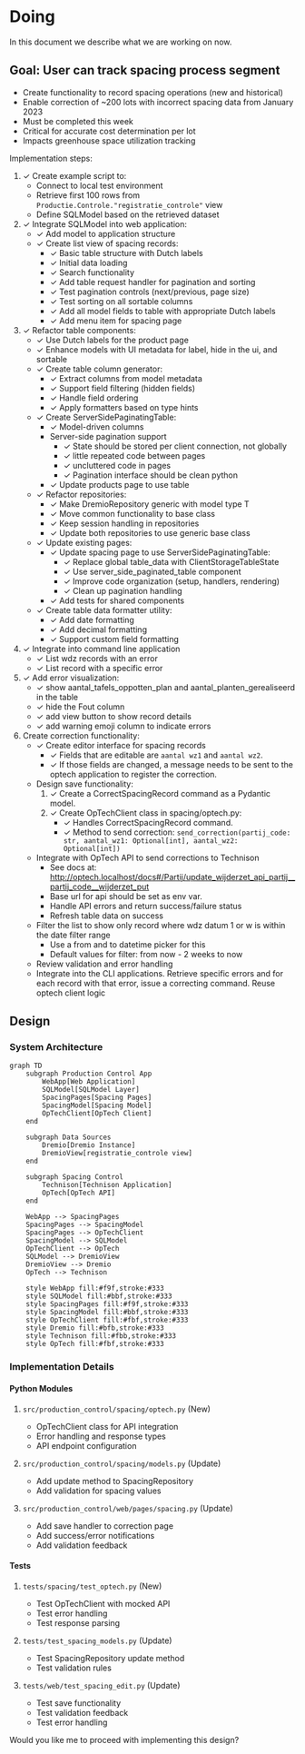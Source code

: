 # Doing

In this document we describe what we are working on now.

## Goal: User can track spacing process segment

- Create functionality to record spacing operations (new and historical)
- Enable correction of ~200 lots with incorrect spacing data from January 2023
- Must be completed this week
- Critical for accurate cost determination per lot
- Impacts greenhouse space utilization tracking

Implementation steps:

1. ✓ Create example script to:
   - Connect to local test environment
   - Retrieve first 100 rows from `Productie.Controle."registratie_controle"` view
   - Define SQLModel based on the retrieved dataset
1. ✓ Integrate SQLModel into web application:
   - ✓ Add model to application structure
   - ✓ Create list view of spacing records:
     - ✓ Basic table structure with Dutch labels
     - ✓ Initial data loading
     - ✓ Search functionality
     - ✓ Add table request handler for pagination and sorting
     - ✓ Test pagination controls (next/previous, page size)
     - ✓ Test sorting on all sortable columns
     - ✓ Add all model fields to table with appropriate Dutch labels
     - ✓ Add menu item for spacing page
1. ✓ Refactor table components:
   - ✓ Use Dutch labels for the product page
   - ✓ Enhance models with UI metadata for label, hide in the ui, and sortable
   - ✓ Create table column generator:
     - ✓ Extract columns from model metadata
     - ✓ Support field filtering (hidden fields)
     - ✓ Handle field ordering
     - ✓ Apply formatters based on type hints
   - ✓ Create ServerSidePaginatingTable:
     - ✓ Model-driven columns
     - Server-side pagination support
       - ✓ State should be stored per client connection, not globally
       - ✓ little repeated code between pages
       - ✓ uncluttered code in pages
       - ✓ Pagination interface should be clean python
     - ✓ Update products page to use table
   - ✓ Refactor repositories:
     - ✓ Make DremioRepository generic with model type T
     - ✓ Move common functionality to base class
     - ✓ Keep session handling in repositories
     - ✓ Update both repositories to use generic base class
   - ✓ Update existing pages:
     - ✓ Update spacing page to use ServerSidePaginatingTable:
       - ✓ Replace global table_data with ClientStorageTableState
       - ✓ Use server_side_paginated_table component
       - ✓ Improve code organization (setup, handlers, rendering)
       - ✓ Clean up pagination handling
     - ✓ Add tests for shared components
   - ✓ Create table data formatter utility:
     - ✓ Add date formatting
     - ✓ Add decimal formatting
     - ✓ Support custom field formatting
1. ✓ Integrate into command line application
   - ✓ List wdz records with an error
   - ✓ List record with a specific error
1. ✓ Add error visualization:
   - ✓ show aantal_tafels_oppotten_plan and aantal_planten_gerealiseerd in the table
   - ✓ hide the Fout column
   - ✓ add view button to show record details
   - ✓ add warning emoji column to indicate errors
1. Create correction functionality:
   - ✓ Create editor interface for spacing records
     - ✓ Fields that are editable are `aantal wz1` and `aantal wz2`.
     - ✓ If those fields are changed, a message needs to be sent to the optech application to register the correction.
   - Design save functionality:
     1. ✓ Create a CorrectSpacingRecord command as a Pydantic model.
     2. ✓ Create OpTechClient class in spacing/optech.py:
        - ✓ Handles CorrectSpacingRecord command.
        - ✓ Method to send correction: `send_correction(partij_code: str, aantal_wz1: Optional[int], aantal_wz2: Optional[int])`
   - Integrate with OpTech API to send corrections to Technison
     - See docs at: http://optech.localhost/docs#/Partij/update_wijderzet_api_partij__partij_code__wijderzet_put
     - Base url for api should be set as env var.
     - Handle API errors and return success/failure status
     - Refresh table data on success
   - Filter the list to show only record where wdz datum 1 or w is within the date filter range
     - Use a from and to datetime picker for this
     - Default values for filter: from now - 2 weeks to now
   - Review validation and error handling
   - Integrate into the CLI applications. 
     Retrieve specific errors and for each record with that error, issue a correcting command.
     Reuse optech client logic

## Design

### System Architecture

```mermaid
graph TD
    subgraph Production Control App
        WebApp[Web Application]
        SQLModel[SQLModel Layer]
        SpacingPages[Spacing Pages]
        SpacingModel[Spacing Model]
        OpTechClient[OpTech Client]
    end
    
    subgraph Data Sources
        Dremio[Dremio Instance]
        DremioView[registratie_controle view]
    end
    
    subgraph Spacing Control
        Technison[Technison Application]
        OpTech[OpTech API]
    end

    WebApp --> SpacingPages
    SpacingPages --> SpacingModel
    SpacingPages --> OpTechClient
    SpacingModel --> SQLModel
    OpTechClient --> OpTech
    SQLModel --> DremioView
    DremioView --> Dremio
    OpTech --> Technison

    style WebApp fill:#f9f,stroke:#333
    style SQLModel fill:#bbf,stroke:#333
    style SpacingPages fill:#f9f,stroke:#333
    style SpacingModel fill:#bbf,stroke:#333
    style OpTechClient fill:#fbf,stroke:#333
    style Dremio fill:#bfb,stroke:#333
    style Technison fill:#fbb,stroke:#333
    style OpTech fill:#fbf,stroke:#333
```

### Implementation Details

#### Python Modules

1. `src/production_control/spacing/optech.py` (New)
   - OpTechClient class for API integration
   - Error handling and response types
   - API endpoint configuration

2. `src/production_control/spacing/models.py` (Update)
   - Add update method to SpacingRepository
   - Add validation for spacing values

3. `src/production_control/web/pages/spacing.py` (Update)
   - Add save handler to correction page
   - Add success/error notifications
   - Add validation feedback

#### Tests

1. `tests/spacing/test_optech.py` (New)
   - Test OpTechClient with mocked API
   - Test error handling
   - Test response parsing

2. `tests/test_spacing_models.py` (Update)
   - Test SpacingRepository update method
   - Test validation rules

3. `tests/web/test_spacing_edit.py` (Update)
   - Test save functionality
   - Test validation feedback
   - Test error handling

Would you like me to proceed with implementing this design?
